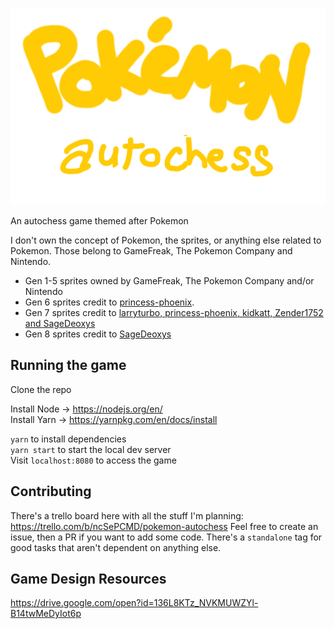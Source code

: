 ![logo](assets/logo.png)

An autochess game themed after Pokemon

I don't own the concept of Pokemon, the sprites, or anything else related to Pokemon. Those belong to GameFreak, The Pokemon Company and Nintendo.

- Gen 1-5 sprites owned by GameFreak, The Pokemon Company and/or Nintendo
- Gen 6 sprites credit to [princess-phoenix](https://www.deviantart.com/princess-phoenix/art/Gen-6-Kalos-Pokemon-Overworld-Sprites-525954409).
- Gen 7 sprites credit to [larryturbo, princess-phoenix, kidkatt, Zender1752 and SageDeoxys](https://www.deviantart.com/larryturbo/art/Gen-7-Alola-Overworld-Sprites-805455576)
- Gen 8 sprites credit to [SageDeoxys](https://www.deviantart.com/sagedeoxys/art/ZIP-Pokemon-Gen-8-Overworld-Spritesheets-by-Sage-827405664)

## Running the game

Clone the repo

Install Node -> https://nodejs.org/en/    
Install Yarn -> https://yarnpkg.com/en/docs/install    

`yarn` to install dependencies    
`yarn start` to start the local dev server    
Visit `localhost:8080` to access the game    

## Contributing
There's a trello board here with all the stuff I'm planning: https://trello.com/b/ncSePCMD/pokemon-autochess
Feel free to create an issue, then a PR if you want to add some code. There's a `standalone` tag for good tasks that aren't dependent on anything else.

## Game Design Resources
https://drive.google.com/open?id=136L8KTz_NVKMUWZYl-B14twMeDyIot6p

